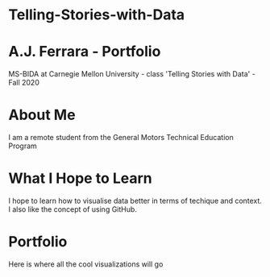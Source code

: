 # Telling-Stories-with-Data
# A.J. Ferrara - Portfolio
MS-BIDA at Carnegie Mellon University - class 'Telling Stories with Data' - Fall 2020

# About Me
I am a remote student from the General Motors Technical Education Program

# What I Hope to Learn
I hope to learn how to visualise data better in terms of techique and context.  I also like the concept of using GitHub.

# Portfolio
Here is where all the cool visualizations will go
